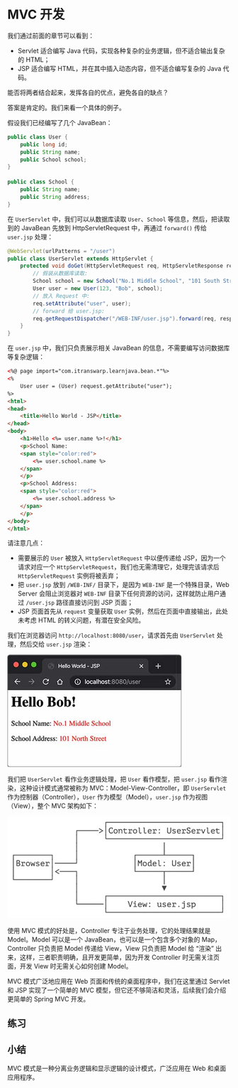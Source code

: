 # **MVC 开发**


我们通过前面的章节可以看到：

- Servlet 适合编写 Java 代码，实现各种复杂的业务逻辑，但不适合输出复杂的 HTML；
- JSP 适合编写 HTML，并在其中插入动态内容，但不适合编写复杂的 Java 代码。

能否将两者结合起来，发挥各自的优点，避免各自的缺点？

答案是肯定的。我们来看一个具体的例子。

假设我们已经编写了几个 JavaBean：

```java
public class User {
    public long id;
    public String name;
    public School school;
}

public class School {
    public String name;
    public String address;
}
```

在 `UserServlet` 中，我们可以从数据库读取 `User`、`School` 等信息，然后，把读取到的 JavaBean 先放到 HttpServletRequest 中，再通过 `forward()` 传给 `user.jsp` 处理：

```java
@WebServlet(urlPatterns = "/user")
public class UserServlet extends HttpServlet {
    protected void doGet(HttpServletRequest req, HttpServletResponse resp) throws ServletException, IOException {
        // 假装从数据库读取:
        School school = new School("No.1 Middle School", "101 South Street");
        User user = new User(123, "Bob", school);
        // 放入 Request 中:
        req.setAttribute("user", user);
        // forward 给 user.jsp:
        req.getRequestDispatcher("/WEB-INF/user.jsp").forward(req, resp);
    }
}
```

在 `user.jsp` 中，我们只负责展示相关 JavaBean 的信息，不需要编写访问数据库等复杂逻辑：

```html
<%@ page import="com.itranswarp.learnjava.bean.*"%>
<%
    User user = (User) request.getAttribute("user");
%>
<html>
<head>
    <title>Hello World - JSP</title>
</head>
<body>
    <h1>Hello <%= user.name %>!</h1>
    <p>School Name:
    <span style="color:red">
        <%= user.school.name %>
    </span>
    </p>
    <p>School Address:
    <span style="color:red">
        <%= user.school.address %>
    </span>
    </p>
</body>
</html>
```

请注意几点：

- 需要展示的 `User` 被放入 `HttpServletRequest` 中以便传递给 JSP，因为一个请求对应一个 `HttpServletRequest`，我们也无需清理它，处理完该请求后 `HttpServletRequest` 实例将被丢弃；
- 把 `user.jsp` 放到 `/WEB-INF/` 目录下，是因为 `WEB-INF` 是一个特殊目录，Web Server 会阻止浏览器对 `WEB-INF` 目录下任何资源的访问，这样就防止用户通过 `/user.jsp` 路径直接访问到 JSP 页面；
- JSP 页面首先从 `request` 变量获取 `User` 实例，然后在页面中直接输出，此处未考虑 HTML 的转义问题，有潜在安全风险。

我们在浏览器访问 `http://localhost:8080/user`，请求首先由 `UserServlet` 处理，然后交给 `user.jsp` 渲染：

![mvc](./assets/l-20231221105422720.jpeg)

我们把 `UserServlet` 看作业务逻辑处理，把 `User` 看作模型，把 `user.jsp` 看作渲染，这种设计模式通常被称为 MVC：Model-View-Controller，即 `UserServlet` 作为控制器（Controller），`User` 作为模型（Model），`user.jsp` 作为视图（View），整个 MVC 架构如下：

![image-20231221105530969](./assets/image-20231221105530969.png)

使用 MVC 模式的好处是，Controller 专注于业务处理，它的处理结果就是 Model。Model 可以是一个 JavaBean，也可以是一个包含多个对象的 Map，Controller 只负责把 Model 传递给 View，View 只负责把 Model 给 “渲染” 出来，这样，三者职责明确，且开发更简单，因为开发 Controller 时无需关注页面，开发 View 时无需关心如何创建 Model。

MVC 模式广泛地应用在 Web 页面和传统的桌面程序中，我们在这里通过 Servlet 和 JSP 实现了一个简单的 MVC 模型，但它还不够简洁和灵活，后续我们会介绍更简单的 Spring MVC 开发。

## 练习


## 小结

MVC 模式是一种分离业务逻辑和显示逻辑的设计模式，广泛应用在 Web 和桌面应用程序。


